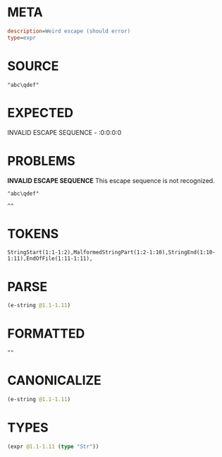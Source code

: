 # META
~~~ini
description=Weird escape (should error)
type=expr
~~~
# SOURCE
~~~roc
"abc\qdef"
~~~
# EXPECTED
INVALID ESCAPE SEQUENCE - :0:0:0:0
# PROBLEMS
**INVALID ESCAPE SEQUENCE**
This escape sequence is not recognized.

```roc
"abc\qdef"
```
    ^^


# TOKENS
~~~zig
StringStart(1:1-1:2),MalformedStringPart(1:2-1:10),StringEnd(1:10-1:11),EndOfFile(1:11-1:11),
~~~
# PARSE
~~~clojure
(e-string @1.1-1.11)
~~~
# FORMATTED
~~~roc
""
~~~
# CANONICALIZE
~~~clojure
(e-string @1.1-1.11)
~~~
# TYPES
~~~clojure
(expr @1.1-1.11 (type "Str"))
~~~
